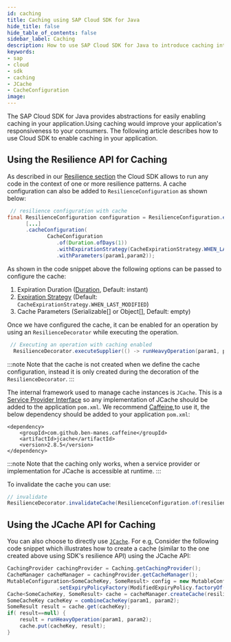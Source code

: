 ```yaml
---
id: caching
title: Caching using SAP Cloud SDK for Java
hide_title: false
hide_table_of_contents: false
sidebar_label: Caching
description: How to use SAP Cloud SDK for Java to introduce caching into your application.
keywords:
- sap
- cloud
- sdk
- caching
- JCache
- CacheConfiguration
image:
---
```

The SAP Cloud SDK for Java provides abstractions for easily enabling caching in your application.Using caching would improve your application's responsiveness to your consumers.
The following article describes how to use Cloud SDK to enable caching in your application.

## Using the Resilience API for Caching

As described in our [Resilience section](https://sap.github.io/cloud-sdk/docs/java/features/resilience/resilience) the Cloud SDK allows to run any code in the context of one or more resilience patterns.
A cache configuration can also be added to `ResilienceConfiguration` as shown below:
```java
 // resilience configuration with cache
final ResilienceConfiguration configuration = ResilienceConfiguration.empty(resilienceId)
      [...]
      .cacheConfiguration(
             CacheConfiguration
                .of(Duration.ofDays(1))
                .withExpirationStrategy(CacheExpirationStrategy.WHEN_LAST_MODIFIED)
                .withParameters(param1,param2));
```
As shown in the code snippet above the following options can be passed to configure the cache:

1. Expiration Duration ([Duration]((https://docs.oracle.com/javase/8/docs/api/java/time/Duration.html)), Default: instant)
2. [Expiration Strategy](https://help.sap.com/doc/b579bf8578954412aea2b458e8452201/1.0/en-US/com/sap/cloud/sdk/cloudplatform/resilience/CacheExpirationStrategy.html) (Default: `CacheExpirationStrategy.WHEN_LAST_MODIFIED`)
3. Cache Parameters (Serializable[] or Object[], Default: empty)

Once we have configured the cache, it can be enabled for an operation by using an `ResilienceDecorator` while executing the operation.
```java
 // Executing an operation with caching enabled
  ResilienceDecorator.executeSupplier(() -> runHeavyOperation(param1, param2), configuration);
```

:::note
Note that the cache is not created when we define the cache configuration, instead it is only created during the decoration of the `ResilienceDecorator`.
:::

The internal framework used to manage cache instances is `JCache`. This is a [Service Provider Interface](https://www.baeldung.com/java-spi) so any implementation of JCache should be added to the application `pom.xml`.
We recommend [Caffeine](https://github.com/ben-manes/caffeine),to use it, the below dependency should be added to your application `pom.xml`:
```
<dependency>
    <groupId>com.github.ben-manes.caffeine</groupId>
    <artifactId>jcache</artifactId>
    <version>2.8.5</version>
</dependency>
```
:::note
Note that the caching only works, when a service provider or implementation for JCache is accessible at runtime.
:::

To invalidate the cache you can use:
```java
// invalidate
ResilienceDecorator.invalidateCache(ResilienceConfiguration.of(resilienceId));
```
## Using the JCache API for Caching

You can also choose to directly use [`JCache`](https://www.baeldung.com/jcache). 
For e.g, Consider the following code snippet which illustrates how to create a cache (similar to the one created above using SDK's resilience API) using the JCache API:

```java
CachingProvider cachingProvider = Caching.getCachingProvider();
CacheManager cacheManager = cachingProvider.getCacheManager();
MutableConfiguration<SomeCacheKey, SomeResult> config = new MutableConfiguration<>()
                .setExpiryPolicyFactory(ModifiedExpiryPolicy.factoryOf(duration));
Cache<SomeCacheKey, SomeResult> cache = cacheManager.createCache(resilienceId, config);
SomeCacheKey cacheKey = combineCacheKey(param1, param2);
SomeResult result = cache.get(cacheKey);
if( result==null) {
    result = runHeavyOperation(param1, param2);
    cache.put(cacheKey, result);
}
```